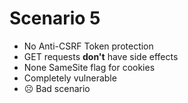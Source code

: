 # Scenario 5

- No Anti-CSRF Token protection
- GET requests **don't** have side effects
- None SameSite flag for cookies
- Completely vulnerable
- ☹️ Bad scenario
